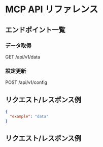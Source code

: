 # MCP API リファレンス

## エンドポイント一覧


### データ取得
GET /api/v1/data

### 設定更新
POST /api/v1/config

## リクエスト/レスポンス例
```json
{
  "example": "data"
}
```

## リクエスト/レスポンス例


